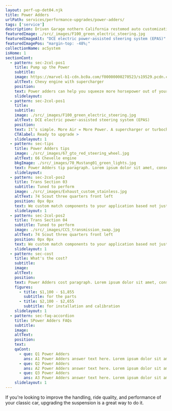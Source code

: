 ```yaml
---
layout: perf-up-det04.njk
title: Power Adders
urlPath: services/performance-upgrades/power-adders/
tags: ['service']
description: Driven Garage nothern California restomod auto customization and repair shop
featuredImage: ./src/_images/F100_green_electric_steering.jpg
featuredImageAlt: "DCE electric power-assisted steering system (EPAS)"
featuredImagePos: "margin-top: -48%;"
collectionName: acSystem
isHome: 1
sectionCont:
  - pattern: sec-2col-pos1
    title: Pump up the Power
    subtitle: 
    image: https://marvel-b1-cdn.bc0a.com/f00000000270523/s19529.pcdn.co/wp-content/uploads/2021/06/DSC0276.jpg
    altText: Chevy engine with supercharger
    position: 
    text: Power adders can help you squeeze more horsepower out of your OEM or a performance-built engine. Turbocharging, supercharging and nitrous are the primary options. Each of these, in slightly different ways, add more air to burn restyling in a richer fuel mixture and more power.
    slidelayout:
  - pattern: sec-2col-pos1
    title: 
    subtitle: 
    image: ./src/_images/F100_green_electric_steering.jpg
    altText: DCE electric power-assisted steering system (EPAS)
    position: 
    text: It’s simple. More Air = More Power. A supercharger or turbocharger essentially sucks in air and pumps it into the engine for a more explosive combustion increasing power and torque.
    CTAlabel: Ready to upgrade >
    slidelayout: 1
  - pattern: sec-tips
    title: Power Adders tips
    image: ./src/_images/67_gto_red_steering_wheel.jpg
    altText: 66 Chevelle engine
    bkgImage: ./src/_images/70_Mustang01_green_lights.jpg
    text: Power Adders tip paragraph. Lorem ipsum dolor sit amet, consectetur adipiscing elit. Cras vitae dolor id enim iaculis bibendum. Fusce ut pellentesque erat. Nunc vitae viverra massa. Duis placerat a augue in eleifend. Pellentesque ut neque ex. Ut non nisi ultrices, tincidunt nunc vitae, tincidunt orci. Donec cursus sagittis felis sed tempus. Ut et viverra arcu.
    slidelayout:
  - pattern: sec-2col-pos2
    title: Trans Section 03
    subtitle: Tuned to perform
    image: ./src/_images/Exhaust_custom_stainless.jpg
    altText: 74 Scout three quarters front left
    position: 0px 0px
    text: We custom match components to your application based not just on brand name - but your goals for performance and reliability. We don’t cheap out on plumbing and fittings - because who likes to watch their car burn to the ground? We spec in-tank fuel pumps with a return system every time, and have seen the failures not doing this causes. Is it harder or more expensive to do it right? Yes…. But our experience tells us to do it right and pay now, or re-do it later and pay again.
    slidelayout: 1
  - pattern: sec-2col-pos2
    title: Trans Section 04
    subtitle: Tuned to perform
    image: ./src/_images/CCS_transmission_swap.jpg
    altText: 74 Scout three quarters front left
    position: 0px 0px
    text: We custom match components to your application based not just on brand name - but your goals for performance and reliability. We don’t cheap out on plumbing and fittings - because who likes to watch their car burn to the ground? We spec in-tank fuel pumps with a return system every time, and have seen the failures not doing this causes. Is it harder or more expensive to do it right? Yes…. But our experience tells us to do it right and pay now, or re-do it later and pay again.
    slidelayout: 1
  - pattern: sec-cost
    title: What's the cost?
    subtitle: 
    image:
    altText:
    position:
    text: Power Adders cost paragraph. Lorem ipsum dolor sit amet, consectetur adipiscing elit. Cras vitae dolor id enim iaculis bibendum. Fusce ut pellentesque erat. Nunc vitae viverra massa. Duis placerat a augue in eleifend. Pellentesque ut neque ex. Ut non nisi ultrices, tincidunt nunc vitae, tincidunt orci. Donec cursus sagittis felis sed tempus. Ut et viverra arcu.
    figures:
      - title: $1,100 - $1,855
        subtitle: for the parts
      - title: $2,100 - $2,655
        subtitle: for installation and calibration
    slidelayout: 1
  - pattern: sec-faq-accordion
    title: SPower Adders FAQs
    subtitle: 
    image: 
    altText: 
    position: 
    text: 
    qaCont:
      - que: Q1 Power Adders
        ans: A1 Power Adders answer text here. Lorem ipsum dolor sit amet, consectetur adipiscing elit. Cras vitae dolor id enim iaculis bibendum. Fusce ut pellentesque erat.
      - que: Q2 Power Adders
        ans: A2 Power Adders answer text here. Lorem ipsum dolor sit amet, consectetur adipiscing elit. Cras vitae dolor id enim iaculis bibendum. Fusce ut pellentesque erat.
      - que: Q3 Power Adders
        ans: A3 Power Adders answer text here. Lorem ipsum dolor sit amet, consectetur adipiscing elit. Cras vitae dolor id enim iaculis bibendum. Fusce ut pellentesque erat.
    slidelayout: 1
---
```


If you're looking to improve the handling, ride quality, and performance of your classic car, upgrading the suspension is a great way to do it.
